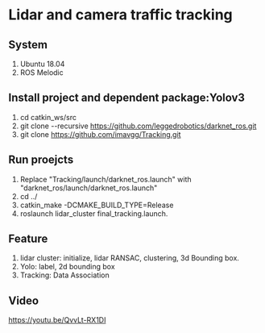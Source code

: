 # Lidar and camera traffic tracking

## System
1.  Ubuntu 18.04
2.  ROS Melodic 


## Install project and dependent package:Yolov3 
1. cd catkin_ws/src
2. git clone --recursive https://github.com/leggedrobotics/darknet_ros.git
3. git clone https://github.com/imavgg/Tracking.git


## Run proejcts
1. Replace "Tracking/launch/darknet_ros.launch" with "darknet_ros/launch/darknet_ros.launch"
2. cd ../
3. catkin_make -DCMAKE_BUILD_TYPE=Release
4. roslaunch lidar_cluster final_tracking.launch.

## Feature 
1. lidar cluster: initialize, lidar RANSAC, clustering, 3d Bounding box.
2. Yolo: label, 2d bounding box
3. Tracking: Data Association

## Video
https://youtu.be/QvvLt-RX1DI

